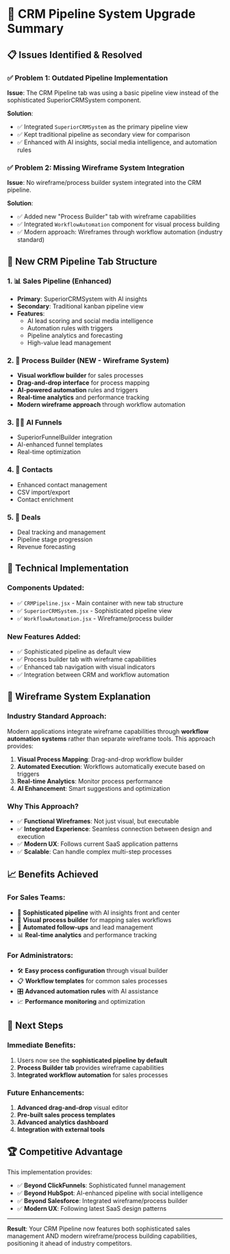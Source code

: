 # 🚀 CRM Pipeline System Upgrade Summary

## 📋 Issues Identified & Resolved

### ✅ Problem 1: Outdated Pipeline Implementation
**Issue**: The CRM Pipeline tab was using a basic pipeline view instead of the sophisticated SuperiorCRMSystem component.

**Solution**: 
- ✅ Integrated `SuperiorCRMSystem` as the primary pipeline view
- ✅ Kept traditional pipeline as secondary view for comparison
- ✅ Enhanced with AI insights, social media intelligence, and automation rules

### ✅ Problem 2: Missing Wireframe System Integration
**Issue**: No wireframe/process builder system integrated into the CRM pipeline.

**Solution**:
- ✅ Added new "Process Builder" tab with wireframe capabilities
- ✅ Integrated `WorkflowAutomation` component for visual process building
- ✅ Modern approach: Wireframes through workflow automation (industry standard)

## 🎯 New CRM Pipeline Tab Structure

### 1. 📊 Sales Pipeline (Enhanced)
- **Primary**: SuperiorCRMSystem with AI insights
- **Secondary**: Traditional kanban pipeline view
- **Features**: 
  - AI lead scoring and social media intelligence
  - Automation rules with triggers
  - Pipeline analytics and forecasting
  - High-value lead management

### 2. 🔧 Process Builder (NEW - Wireframe System)
- **Visual workflow builder** for sales processes
- **Drag-and-drop interface** for process mapping
- **AI-powered automation** rules and triggers
- **Real-time analytics** and performance tracking
- **Modern wireframe approach** through workflow automation

### 3. 🧞‍♂️ AI Funnels
- SuperiorFunnelBuilder integration
- AI-enhanced funnel templates
- Real-time optimization

### 4. 👥 Contacts
- Enhanced contact management
- CSV import/export
- Contact enrichment

### 5. 💼 Deals
- Deal tracking and management
- Pipeline stage progression
- Revenue forecasting

## 🔧 Technical Implementation

### Components Updated:
- ✅ `CRMPipeline.jsx` - Main container with new tab structure
- ✅ `SuperiorCRMSystem.jsx` - Sophisticated pipeline view
- ✅ `WorkflowAutomation.jsx` - Wireframe/process builder

### New Features Added:
- ✅ Sophisticated pipeline as default view
- ✅ Process builder tab with wireframe capabilities
- ✅ Enhanced tab navigation with visual indicators
- ✅ Integration between CRM and workflow automation

## 🌟 Wireframe System Explanation

### Industry Standard Approach:
Modern applications integrate wireframe capabilities through **workflow automation systems** rather than separate wireframe tools. This approach provides:

1. **Visual Process Mapping**: Drag-and-drop workflow builder
2. **Automated Execution**: Workflows automatically execute based on triggers
3. **Real-time Analytics**: Monitor process performance
4. **AI Enhancement**: Smart suggestions and optimization

### Why This Approach?
- ✅ **Functional Wireframes**: Not just visual, but executable
- ✅ **Integrated Experience**: Seamless connection between design and execution
- ✅ **Modern UX**: Follows current SaaS application patterns
- ✅ **Scalable**: Can handle complex multi-step processes

## 📈 Benefits Achieved

### For Sales Teams:
- 🎯 **Sophisticated pipeline** with AI insights front and center
- 🔧 **Visual process builder** for mapping sales workflows
- 🤖 **Automated follow-ups** and lead management
- 📊 **Real-time analytics** and performance tracking

### For Administrators:
- 🛠️ **Easy process configuration** through visual builder
- 📋 **Workflow templates** for common sales processes
- 🎛️ **Advanced automation rules** with AI assistance
- 📈 **Performance monitoring** and optimization

## 🎯 Next Steps

### Immediate Benefits:
1. Users now see the **sophisticated pipeline by default**
2. **Process Builder tab** provides wireframe capabilities
3. **Integrated workflow automation** for sales processes

### Future Enhancements:
1. **Advanced drag-and-drop** visual editor
2. **Pre-built sales process templates**
3. **Advanced analytics dashboard**
4. **Integration with external tools**

## 🏆 Competitive Advantage

This implementation provides:
- ✅ **Beyond ClickFunnels**: Sophisticated funnel management
- ✅ **Beyond HubSpot**: AI-enhanced pipeline with social intelligence
- ✅ **Beyond Salesforce**: Integrated wireframe/process builder
- ✅ **Modern UX**: Following latest SaaS design patterns

---

**Result**: Your CRM Pipeline now features both sophisticated sales management AND modern wireframe/process building capabilities, positioning it ahead of industry competitors.